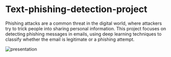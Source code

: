# Text-phishing-detection-project
Phishing attacks are a common threat in the digital world, where attackers try to trick people into sharing personal information. This project focuses on detecting phishing messages in emails, using deep learning techniques to classify whether the email is legitimate or a phishing attempt.

![presentation](https://jocular-phoenix-72c9fe.netlify.app/)
